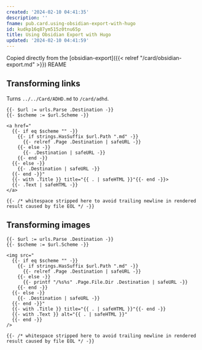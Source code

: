 ```yaml
---
created: '2024-02-10 04:41:35'
description: ''
fname: pub.card.using-obsidian-export-with-hugo
id: kudkp16q87ym515z0tnu65p
title: Using Obsidian Export with Hugo
updated: '2024-02-10 04:41:59'
---
```


Copied directly from the [obsidian-export]({{< relref "/card/obsidian-export.md" >}}) REAME

## Transforming links

Turns `../../Card/ADHD.md` to `/card/adhd`.

```go-html-template {title="layouts/_default/_markup/render-link.html"}
{{- $url := urls.Parse .Destination -}}
{{- $scheme := $url.Scheme -}}

<a href="
  {{- if eq $scheme "" -}}
    {{- if strings.HasSuffix $url.Path ".md" -}}
      {{- relref .Page .Destination | safeURL -}}
    {{- else -}}
      {{- .Destination | safeURL -}}
    {{- end -}}
  {{- else -}}
    {{- .Destination | safeURL -}}
  {{- end -}}"
  {{- with .Title }} title="{{ . | safeHTML }}"{{- end -}}>
  {{- .Text | safeHTML -}}
</a>

{{- /* whitespace stripped here to avoid trailing newline in rendered result caused by file EOL */ -}}
```

## Transforming images

```go-html-template {title="layouts/_default/_markup/render-image.html"}
{{- $url := urls.Parse .Destination -}}
{{- $scheme := $url.Scheme -}}

<img src="
  {{- if eq $scheme "" -}}
    {{- if strings.HasSuffix $url.Path ".md" -}}
      {{- relref .Page .Destination | safeURL -}}
    {{- else -}}
      {{- printf "/%s%s" .Page.File.Dir .Destination | safeURL -}}
    {{- end -}}
  {{- else -}}
    {{- .Destination | safeURL -}}
  {{- end -}}"
  {{- with .Title }} title="{{ . | safeHTML }}"{{- end -}}
  {{- with .Text }} alt="{{ . | safeHTML }}"
  {{- end -}}
/>

{{- /* whitespace stripped here to avoid trailing newline in rendered result caused by file EOL */ -}}
```
